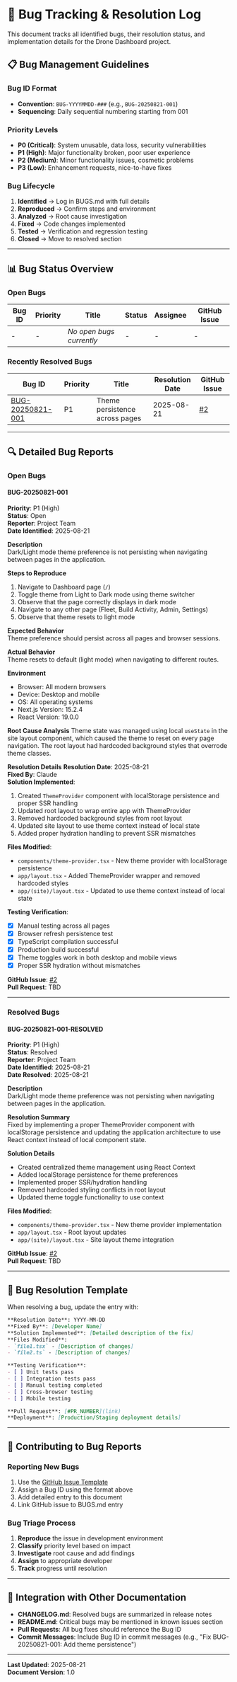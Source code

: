 # 🐛 Bug Tracking & Resolution Log

This document tracks all identified bugs, their resolution status, and implementation details for the Drone Dashboard project.

## 📋 Bug Management Guidelines

### Bug ID Format
- **Convention**: `BUG-YYYYMMDD-###` (e.g., `BUG-20250821-001`)
- **Sequencing**: Daily sequential numbering starting from 001

### Priority Levels
- **P0 (Critical)**: System unusable, data loss, security vulnerabilities
- **P1 (High)**: Major functionality broken, poor user experience
- **P2 (Medium)**: Minor functionality issues, cosmetic problems
- **P3 (Low)**: Enhancement requests, nice-to-have fixes

### Bug Lifecycle
1. **Identified** → Log in BUGS.md with full details
2. **Reproduced** → Confirm steps and environment
3. **Analyzed** → Root cause investigation
4. **Fixed** → Code changes implemented
5. **Tested** → Verification and regression testing
6. **Closed** → Move to resolved section

---

## 📊 Bug Status Overview

### Open Bugs
| Bug ID | Priority | Title | Status | Assignee | GitHub Issue |
|--------|----------|-------|--------|----------|--------------|
| - | - | *No open bugs currently* | - | - | - |

### Recently Resolved Bugs
| Bug ID | Priority | Title | Resolution Date | GitHub Issue |
|--------|----------|-------|----------------|--------------|
| [BUG-20250821-001](#bug-20250821-001-resolved) | P1 | Theme persistence across pages | 2025-08-21 | [#2](https://github.com/chalpert/drone-dashboard/issues/2) |

---

## 🔍 Detailed Bug Reports

### Open Bugs

#### BUG-20250821-001
**Priority**: P1 (High)  
**Status**: Open  
**Reporter**: Project Team  
**Date Identified**: 2025-08-21  

**Description**  
Dark/Light mode theme preference is not persisting when navigating between pages in the application.

**Steps to Reproduce**
1. Navigate to Dashboard page (`/`)
2. Toggle theme from Light to Dark mode using theme switcher
3. Observe that the page correctly displays in dark mode
4. Navigate to any other page (Fleet, Build Activity, Admin, Settings)
5. Observe that theme resets to light mode

**Expected Behavior**  
Theme preference should persist across all pages and browser sessions.

**Actual Behavior**  
Theme resets to default (light mode) when navigating to different routes.

**Environment**
- Browser: All modern browsers
- Device: Desktop and mobile
- OS: All operating systems
- Next.js Version: 15.2.4
- React Version: 19.0.0

**Root Cause Analysis**
Theme state was managed using local `useState` in the site layout component, which caused the theme to reset on every page navigation. The root layout had hardcoded background styles that overrode theme classes.

**Resolution Details**
**Resolution Date**: 2025-08-21  
**Fixed By**: Claude  
**Solution Implemented**: 
1. Created `ThemeProvider` component with localStorage persistence and proper SSR handling
2. Updated root layout to wrap entire app with ThemeProvider
3. Removed hardcoded background styles from root layout
4. Updated site layout to use theme context instead of local state
5. Added proper hydration handling to prevent SSR mismatches

**Files Modified**: 
- `components/theme-provider.tsx` - New theme provider with localStorage persistence
- `app/layout.tsx` - Added ThemeProvider wrapper and removed hardcoded styles
- `app/(site)/layout.tsx` - Updated to use theme context instead of local state

**Testing Verification**:
- [x] Manual testing across all pages
- [x] Browser refresh persistence test
- [x] TypeScript compilation successful
- [x] Production build successful
- [x] Theme toggles work in both desktop and mobile views
- [x] Proper SSR hydration without mismatches

**GitHub Issue**: [#2](https://github.com/chalpert/drone-dashboard/issues/2)  
**Pull Request**: TBD  

---

### Resolved Bugs

#### BUG-20250821-001-RESOLVED
**Priority**: P1 (High)  
**Status**: Resolved  
**Reporter**: Project Team  
**Date Identified**: 2025-08-21  
**Date Resolved**: 2025-08-21  

**Description**  
Dark/Light mode theme preference was not persisting when navigating between pages in the application.

**Resolution Summary**  
Fixed by implementing a proper ThemeProvider component with localStorage persistence and updating the application architecture to use React context instead of local component state.

**Solution Details**  
- Created centralized theme management using React Context
- Added localStorage persistence for theme preferences
- Implemented proper SSR/hydration handling
- Removed hardcoded styling conflicts in root layout
- Updated theme toggle functionality to use context

**Files Modified**: 
- `components/theme-provider.tsx` - New theme provider implementation
- `app/layout.tsx` - Root layout updates
- `app/(site)/layout.tsx` - Site layout theme integration

**GitHub Issue**: [#2](https://github.com/chalpert/drone-dashboard/issues/2)  
**Pull Request**: TBD

---

## 🔧 Bug Resolution Template

When resolving a bug, update the entry with:

```markdown
**Resolution Date**: YYYY-MM-DD  
**Fixed By**: [Developer Name]  
**Solution Implemented**: [Detailed description of the fix]  
**Files Modified**: 
- `file1.tsx` - [Description of changes]
- `file2.ts` - [Description of changes]

**Testing Verification**:
- [ ] Unit tests pass
- [ ] Integration tests pass
- [ ] Manual testing completed
- [ ] Cross-browser testing
- [ ] Mobile testing

**Pull Request**: [#PR_NUMBER](link)  
**Deployment**: [Production/Staging deployment details]
```

---

## 📝 Contributing to Bug Reports

### Reporting New Bugs
1. Use the [GitHub Issue Template](.github/ISSUE_TEMPLATE/bug_report.yml)
2. Assign a Bug ID using the format above
3. Add detailed entry to this document
4. Link GitHub issue to BUGS.md entry

### Bug Triage Process
1. **Reproduce** the issue in development environment
2. **Classify** priority level based on impact
3. **Investigate** root cause and add findings
4. **Assign** to appropriate developer
5. **Track** progress until resolution

---

## 🔄 Integration with Other Documentation

- **CHANGELOG.md**: Resolved bugs are summarized in release notes
- **README.md**: Critical bugs may be mentioned in known issues section
- **Pull Requests**: All bug fixes should reference the Bug ID
- **Commit Messages**: Include Bug ID in commit messages (e.g., "Fix BUG-20250821-001: Add theme persistence")

---

**Last Updated**: 2025-08-21  
**Document Version**: 1.0
